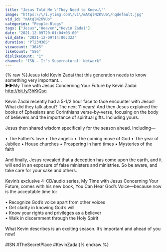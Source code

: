 ```yaml
---
title: "Jesus Told Me \"They Need to Know…\""
image: "https:\/\/i.ytimg.com\/vi\/mAtqlN2KVUo\/hqdefault.jpg"
vid_id: "mAtqlN2KVUo"
categories: "People-Blogs"
tags: ["Jesus","Heaven","Kevin Zadai"]
date: "2021-12-09T20:01:04+03:00"
vid_date: "2021-12-09T14:00:32Z"
duration: "PT23M36S"
viewcount: "3645"
likeCount: "556"
dislikeCount: "1"
channel: "ISN – It's Supernatural! Network"
---
```

{% raw %}Jesus told Kevin Zadai that this generation needs to know something very important...<br />▶▶My Time with Jesus Concerning Your Future by Kevin Zadai: <a rel="nofollow" target="blank" href="http://bit.ly/3hKiQsq">http://bit.ly/3hKiQsq</a><br /><br />Kevin Zadai recently had a 5-1/2 hour face to face encounter with Jesus!<br />What did they talk about? The next 11 years! And then Jesus explained the books of Ephesians and Corinthians verse-by-verse, focusing on the body of believers and the importance of spiritual gifts. Including yours.<br /><br />Jesus then shared wisdom specifically for the season ahead. Including—<br /><br />• The Father’s love • The angelic • The coming move of God • The year of Jubilee • House churches • Prospering in hard times • Mysteries of the faith<br /><br />And finally, Jesus revealed that a deception has come upon the earth, and it will end in an exposure of false ministers and ministries. So be aware, and take care for your sake and others.<br /><br />Kevin’s exclusive 4-CD/audio series, My Time with Jesus Concerning Your Future, comes with his new book, You Can Hear God’s Voice—because now is the acceptable time to:<br /><br />• Recognize God’s voice apart from other voices<br />• Get clarity in knowing God’s will<br />• Know your rights and privileges as a believer<br />• Walk in discernment through the Holy Spirit<br /><br />What Kevin describes is an exciting season. It’s important and ahead of you now!<br /><br />#ISN #TheSecretPlace #KevinZadai{% endraw %}
